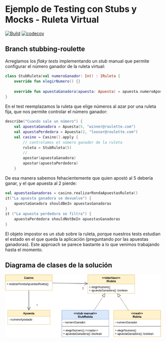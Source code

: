 
# Ejemplo de Testing con Stubs y Mocks - Ruleta Virtual

[![Build](https://github.com/uqbar-project/eg-ruletas-kotlin/actions/workflows/build.yml/badge.svg?branch=stubbing-roulette)](https://github.com/uqbar-project/eg-ruletas-kotlin/actions/workflows/gradle-build.yml) [![codecov](https://codecov.io/gh/uqbar-project/eg-ruletas-kotlin/branch/stubbing-roulette/graph/badge.svg?token=RdVlEzRc3G)](https://codecov.io/gh/uqbar-project/eg-ruletas-kotlin?branch=stubbing-roulette)

## Branch stubbing-roulette

Arreglamos los _flaky tests_ implementando un _stub_ manual que permite configurar el número ganador de la ruleta virtual:

```kt
class StubRuleta(val numeroGanador: Int) : IRuleta {
    override fun elegirNumero() {}

    override fun apuestaGanadora(apuesta: Apuesta) = apuesta.numeroApostado == numeroGanador
}
```

En el test reemplazamos la ruleta que elige números al azar por una ruleta fija, que nos permite controlar el número ganador:

```kt
describe("Cuando sale un número") {
    val apuestaGanadora = Apuesta(5, "winner@roulette.com")
    val apuestaPerdedora = Apuesta(2, "looser@roulette.com")
    val casino = Casino().apply {
        // controlamos el número ganador de la ruleta
        ruleta = StubRuleta(5)
        //
        apostar(apuestaGanadora)
        apostar(apuestaPerdedora)
    }
```

De esa manera sabemos fehacientemente que quien apostó al 5 debería ganar, y el que apuesta al 2 pierde:

```kt
val apuestasGanadoras = casino.realizarRondaApuestasRuleta()
it("La apuesta ganadora se devuelve") {
    apuestaGanadora shouldBeIn apuestasGanadoras
}
it ("La apuesta perdedora se filtra") {
    apuestaPerdedora shouldNotBeIn apuestasGanadoras
}
```

El objeto impostor es un _stub_ sobre la ruleta, porque nuestros tests estudian el estado en el que queda la aplicación (preguntando por las apuestas ganadoras). Este approach se parece bastante a lo que venimos trabajando hasta el momento.

## Diagrama de clases de la solución

![diagrama de clases](./images/diagramaClases2.png)